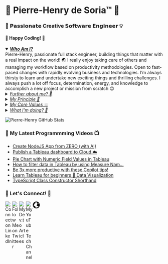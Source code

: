 # 👑 Pierre-Henry de Soria™ 🤖


### 🎡 𝗣𝗮𝘀𝘀𝗶𝗼𝗻𝗮𝘁𝗲 Creative 𝗦𝗼𝗳𝘁𝘄𝗮𝗿𝗲 𝗘𝗻𝗴𝗶𝗻𝗲𝗲𝗿 💡


#### 🏁 Happy Coding! 🤗

<details open><summary><ins><strong><em>Who Am I?</em></strong></ins></summary>
  Pierre-Henry, passionate full stack engineer, building things that matter with a real impact on the world! 🌏 I really enjoy taking care of others and managing my workflow based on productivity methodologies. Open to fast-paced changes with rapidly evolving business and technologies. I’m always thirsty to learn and undertake new exciting things and thrilling challenges. I always push a lot off focus, determination, energy, and knowledge to accomplish a new project or mission from scratch 😊
</details>

<details><summary><ins><em>Further about me? 🤔</em></ins></summary>
  <p>👉 <strong><a href="https://pierrehenry.be">PierreHenry.BE</a></strong> 🏁</p>
  <p>
    <img alt="Pierre-Henry Soria" src="https://avatars0.githubusercontent.com/u/1325411?s=200" />
  </p>
</details>

<details><summary><ins><em>My Principle 🎂</em></ins></summary>
  <em>🧠 Never Stop Learning &amp; Researching! 🚀</em>
  
  ```mermaid
  journey
    title 🌞 Daily Routine 🏆
    section Breakfast
      JavaScript: 5
    section Lunch
      React: 5
    section Dinner
      IntegrationTests: 5
  ```
</details>

<details><summary><ins><em>My Core Values 💥</em></ins></summary>

✅ **Enthusiastic and Highly Passionate** engineer.

✅ **Experience building complex and scalable applications**, online communities, SaaS and modern CMS from scratch.

✅ **Strong knowledge in design patterns** (GRASP, Factory, Strategy, Observer, DI, MVC, ADR, ...).

✅ **Clean Code, DRY and SOLID principles** are a second nature to me.

✅ **Give lots of focus, perseverance, and knowledge** to accomplish as best I can a new project from scratch.

✅ **Passion for writing secure, testable and scalable applications**, following the best coding practices.

✅ **Growth mindset**, I always tend to see mistakes as "learning experiences & continuous improvements" for myself, and those around me.

✅ **Love sharing** knowledge and helping others.

✅ **As a lifelong learner, learning is my core value**. Developing new skills on a daily basis is essential to me.

✅ **Working with Agile** methodologies such as Scrum and Kanban.

</details>

<details><summary><ins><em>What I'm doing? 💪</em></ins></summary>

✔️ Coding <a href="https://pierrehenry.be/realtime-github-activity.html" target="_blank" rel="noopener">exciting projects</a> 🥳

✔️ Writing interesting posts at <a href="https://pierrewriter.com">PierreWriter</a> 📝

✔️ Drinking coffes/teas ☕️ and eating vegan healthy food 🥕

✔️ Listening to Audible and Podcasts 🎧 when walking 🐾

✔️ Keeping myself up-to-date with the latest programming methodologies and concepts (thanks to amazing video courses I regularly purchase 🤗).

</details>

![Pierre-Henry GitHub Stats](https://github-readme-stats.vercel.app/api?username=pH-7&include_all_commits=true)


### 🎉 My Latest Programmming Videos 📺

<!-- YOUTUBE:START -->
- [Create NodeJS App from ZERO &lpar;with AI&rpar;](https://www.youtube.com/watch?v=3xBPCwZAN7w)
- [Publish a Tableau dashboard to Cloud ☁️](https://www.youtube.com/watch?v=n2jrVACpTdY)
- [Pie Chart with Numeric Field Values in Tableau](https://www.youtube.com/watch?v=Hhb8ghB8lMg)
- [How to filter data in Tableau by using Measure Nam...](https://www.youtube.com/watch?v=RiCUh_V7Tjg)
- [Be 3x more productive with these Copilot tips!](https://www.youtube.com/watch?v=1_qAPodRNUE)
- [Learn Tableau for beginners 🎢 Data Visualization](https://www.youtube.com/watch?v=HcioaU54p08)
- [TypeScript Class Constructor Shorthand](https://www.youtube.com/watch?v=tC4ZWB7-zvI)
<!-- YOUTUBE:END -->


### 👋 Let's Connect! 🤗

[<img align="left" alt="Connect on LinkedIn" width="22px" src="https://cdn.jsdelivr.net/npm/simple-icons@v6/icons/linkedin.svg" />][linkedin-url]
[<img align="left" alt="Follow Me on Twitter" width="22px" src="https://cdn.jsdelivr.net/npm/simple-icons@v6/icons/twitter.svg" />][twitter-url]
[<img align="left" alt="My Dev.to Articles" width="22px" src="https://cdn.jsdelivr.net/npm/simple-icons@v6/icons/devdotto.svg" />][dev-url]
[<img align="left" alt="My YouTube Tech Channel" width="22px" src="https://cdn.jsdelivr.net/npm/simple-icons@v6/icons/youtube.svg" />][youtube-url]
[<img align="left" alt="PierreHenry's" width="22px" src="https://raw.githubusercontent.com/iconic/open-iconic/master/svg/globe.svg" />][author-url]


<!-- GitHub's Markdown reference links -->
[linkedin-url]: https://www.linkedin.com/in/ph7enry/
[twitter-url]: https://twitter.com/phenrysay
[dev-url]: https://dev.to/pierre/
[youtube-url]: https://www.youtube.com/channel/UCGqLuT0upPiocwYSnnmqt2g
[author-url]: https://pierrehenry.be
